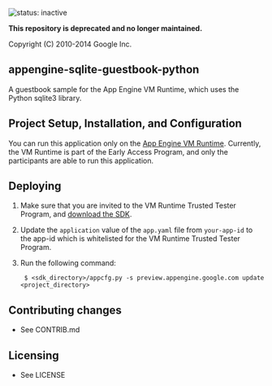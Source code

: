![status: inactive](https://img.shields.io/badge/status-inactive-red.svg)

**This repository is deprecated and no longer maintained.**

Copyright (C) 2010-2014 Google Inc.
## appengine-sqlite-guestbook-python

A guestbook sample for the App Engine VM Runtime, which uses the Python sqlite3 library.

## Project Setup, Installation, and Configuration

You can run this application only on the [App Engine VM Runtime][1].
Currently, the VM Runtime is part of the Early Access Program, and only the participants
are able to run this application.

## Deploying

1. Make sure that you are invited to the VM Runtime Trusted Tester
   Program, and [download the SDK](http://commondatastorage.googleapis.com/gae-vm-runtime-tt/vmruntime_sdks.html).
2. Update the `application` value of the `app.yaml` file from
   `your-app-id` to the app-id which is whitelisted for the VM Runtime
   Trusted Tester Program.
3. Run the following command:

        $ <sdk_directory>/appcfg.py -s preview.appengine.google.com update <project_directory>

## Contributing changes

* See CONTRIB.md

## Licensing

* See LICENSE

[1]: https://docs.google.com/document/d/1VH1oVarfKILAF_TfvETtPPE3TFzIuWqsa22PtkRkgJ4
